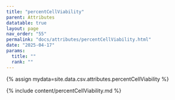 ```yaml
---
title: "percentCellViability"
parent: Attributes
datatable: true
layout: page
nav_order: "55"
permalink: "docs/attributes/percentCellViability.html"
date: "2025-04-17"
params:
  title: ""
  rank: ""
---
```

{% assign mydata=site.data.csv.attributes.percentCellViability %} 

{% include content/percentCellViability.md %}
